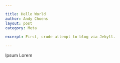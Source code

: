 ```yaml
---

title: Hello World
author: Andy Choens
layout: post
category: Meta

excerpt: First, crude attempt to blog via Jekyll.

---
```


Ipsum Lorem
